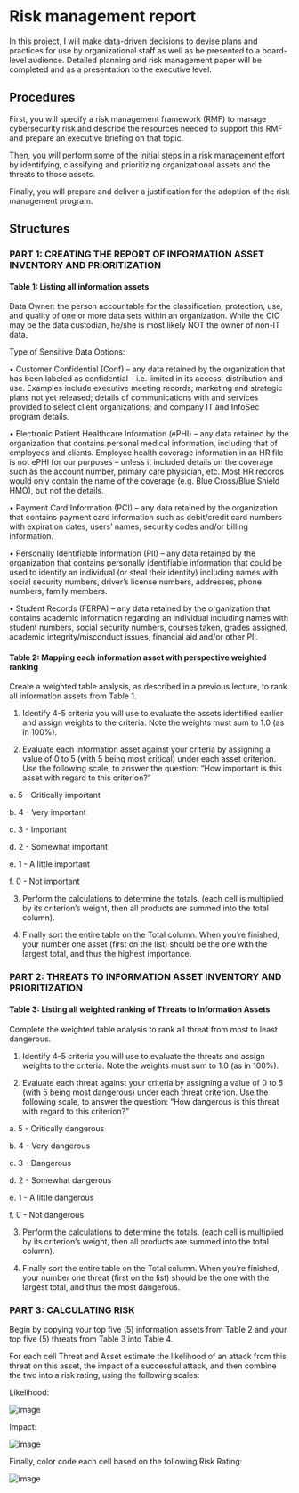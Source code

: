 # Risk management report

In this project, I will make data-driven decisions to devise plans and practices for use by organizational staff as well as be presented to a board-level audience. Detailed planning and risk management paper will be completed and as a presentation to the executive level. 

## Procedures

First, you will specify a risk management framework (RMF) to manage cybersecurity risk and describe the resources needed to support this RMF and prepare an executive briefing on that topic. 

Then, you will perform some of the initial steps in a risk management effort by identifying, classifying and prioritizing organizational assets and the threats to those assets. 

Finally, you will prepare and deliver a justification for the adoption of the risk management program.

## Structures

### PART 1: CREATING THE REPORT OF INFORMATION ASSET INVENTORY AND PRIORITIZATION

#### Table 1: Listing all information assets 

Data Owner: the person accountable for the classification, protection, use, and quality of one or more data sets within an organization.  While the CIO may be the data custodian, he/she is most likely NOT the owner of non-IT data.

Type of Sensitive Data Options:

•	Customer Confidential (Conf) – any data retained by the organization that has been labeled as confidential – i.e. limited in its access, distribution and use.  Examples include executive meeting records; marketing and strategic plans not yet released; details of communications with and services provided to select client organizations; and company IT and InfoSec program details.

•	Electronic Patient Healthcare Information (ePHI) – any data retained by the organization that contains personal medical information, including that of employees and clients. Employee health coverage information in an HR file is not ePHI for our purposes – unless it included details on the coverage such as the account number, primary care physician, etc. Most HR records would only contain the name of the coverage (e.g. Blue Cross/Blue Shield HMO), but not the details.

•	Payment Card Information (PCI) – any data retained by the organization that contains payment card information such as debit/credit card numbers with expiration dates, users’ names, security codes and/or billing information.  

•	Personally Identifiable Information (PII) – any data retained by the organization that contains personally identifiable information that could be used to identify an individual (or steal their identity) including names with social security numbers, driver’s license numbers, addresses, phone numbers, family members.

•	Student Records (FERPA) – any data retained by the organization that contains academic information regarding an individual including names with student numbers, social security numbers, courses taken, grades assigned, academic integrity/misconduct issues, financial aid and/or other PII.

#### Table 2: Mapping each information asset with perspective weighted ranking

Create a weighted table analysis, as described in a previous lecture, to rank all information assets from Table 1. 

1.	Identify 4-5 criteria you will use to evaluate the assets identified earlier and assign weights to the criteria. Note the weights must sum to 1.0 (as in 100%).

2.	Evaluate each information asset against your criteria by assigning a value of 0 to 5 (with 5 being most critical) under each asset criterion. Use the following scale, to answer the question: “How important is this asset with regard to this criterion?”

  a.	5 - Critically important 
  
  b.	4 - Very important
  
  c.	3 - Important

  d.	2 - Somewhat important

  e.	1 - A little important
  
  f.	0 - Not important

3.	Perform the calculations to determine the totals. (each cell is multiplied by its criterion’s weight, then all products are summed into the total column).
 
4.	Finally sort the entire table on the Total column. When you’re finished, your number one asset (first on the list) should be the one with the largest total, and thus the highest importance.

### PART 2: THREATS TO INFORMATION ASSET INVENTORY AND PRIORITIZATION

#### Table 3: Listing all weighted ranking of Threats to Information Assets

Complete the weighted table analysis to rank all threat from most to least dangerous. 

1.	Identify 4-5 criteria you will use to evaluate the threats and assign weights to the criteria. Note the weights must sum to 1.0 (as in 100%).
	 
2.	Evaluate each threat against your criteria by assigning a value of 0 to 5 (with 5 being most dangerous) under each threat criterion. Use the following scale, to answer the question: “How dangerous is this threat with regard to this criterion?”

  a.	5 - Critically dangerous 

  b.	4 - Very dangerous

  c.	3 - Dangerous

  d.	2 - Somewhat dangerous

  e.	1 - A little dangerous

  f.	0 - Not dangerous

3.	Perform the calculations to determine the totals. (each cell is multiplied by its criterion’s weight, then all products are summed into the total column).

4.	Finally sort the entire table on the Total column. When you’re finished, your number one threat (first on the list) should be the one with the largest total, and thus the most dangerous.

### PART 3: CALCULATING RISK

Begin by copying your top five (5) information assets from Table 2 and your top five (5) threats from Table 3 into Table 4.  

For each cell Threat and Asset estimate the likelihood of an attack from this threat on this asset, the impact of a successful attack, and then combine the two into a risk rating, using the following scales:

Likelihood:

![image](https://github.com/user-attachments/assets/82583fbe-0032-4566-a35c-c5e27f45f584)

Impact:

![image](https://github.com/user-attachments/assets/e2413eae-dbe6-4ccc-ad00-c6970ba1cd38)

Finally, color code each cell based on the following Risk Rating:

![image](https://github.com/user-attachments/assets/6a8622d3-35ad-4ebe-9f61-bc2df853e58e)








